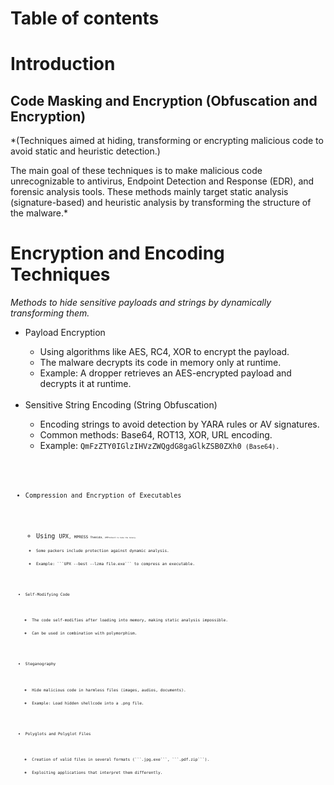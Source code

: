 # Table of contents


# Introduction
## Code Masking and Encryption (Obfuscation and Encryption)
*(Techniques aimed at hiding, transforming or encrypting malicious code to avoid static and heuristic detection.)

The main goal of these techniques is to make malicious code unrecognizable to antivirus, Endpoint Detection and Response (EDR), and forensic analysis tools. These methods mainly target static analysis (signature-based) and heuristic analysis by transforming the structure of the malware.*

# Encryption and Encoding Techniques
*Methods to hide sensitive payloads and strings by dynamically transforming them.*
<ul>
  <li>Payload Encryption</li>
  <ul>
    <li>Using algorithms like AES, RC4, XOR to encrypt the payload.</li>
    <li>The malware decrypts its code in memory only at runtime.</li>
    <li>Example: A dropper retrieves an AES-encrypted payload and decrypts it at runtime.</li>
    <br/>
  </ul>
  <li>Sensitive String Encoding (String Obfuscation)</li>
  <ul>
    <li>Encoding strings to avoid detection by YARA rules or AV signatures.</li>
    <li>Common methods: Base64, ROT13, XOR, URL encoding.</li>
    <li>Example: <code>QmFzZTY0IGlzIHVzZWQgdG8gaGlkZSB0ZXh0<code/> (Base64).</li>
    <br/>
  </ul>
  <li>Compression and Encryption of Executables</li>
  <ul>
    <li>Using <code>UPX<code/>, <code>MPRESS<code/> <code>Themida<code/>, <code>VMProtect<code/> to hide the binary.</li>
    <li>Some packers include protection against dynamic analysis.</li>
    <li>Example: ```UPX --best --lzma file.exe``` to compress an executable.</li>
    <br/>
  </ul>
  <li>Self-Modifying Code</li>
  <ul>
    <li>The code self-modifies after loading into memory, making static analysis impossible.</li>
    <li>Can be used in combination with polymorphism.</li>
    <br/>
  </ul>
  <li>Steganography</li>
  <ul>
    <li>Hide malicious code in harmless files (images, audios, documents).</li>
    <li>Example: Load hidden shellcode into a .png file.</li>
    <br/>
  </ul>
  <li>Polyglots and Polyglot Files</li>
  <ul>
    <li>Creation of valid files in several formats (```.jpg.exe```, ```.pdf.zip```).</li>
    <li>Exploiting applications that interpret them differently.</li>
    <br/>
  </ul>
</ul>

















